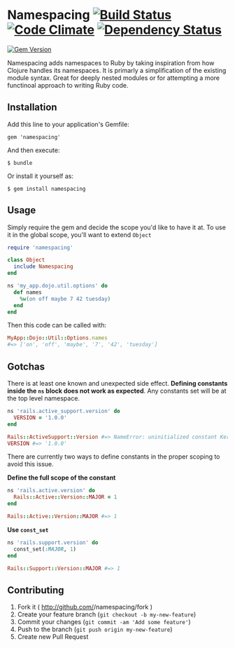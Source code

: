 # Namespacing [![Build Status](https://travis-ci.org/jah2488/namespacing.png?branch=master)](https://travis-ci.org/jah2488/namespacing) [![Code Climate](https://codeclimate.com/github/jah2488/namespacing.png)](https://codeclimate.com/github/jah2488/namespacing) [![Dependency Status](https://gemnasium.com/jah2488/namespacing.png)](https://gemnasium.com/jah2488/namespacing)
[![Gem Version](https://badge.fury.io/rb/namespacing.png)](http://badge.fury.io/rb/namespacing)


Namespacing adds namespaces to Ruby by taking inspiration from how Clojure handles its namespaces.
It is primarly a simplification of the existing module syntax. Great for deeply nested modules or for attempting a more functinoal approach to writing Ruby code.

## Installation

Add this line to your application's Gemfile:

    gem 'namespacing'

And then execute:

    $ bundle

Or install it yourself as:

    $ gem install namespacing

## Usage

Simply require the gem and decide the scope you'd like to have it at. To use it in the global scope, you'll want to extend `Object`

```rb
require 'namespacing'

class Object
  include Namespacing
end

ns 'my_app.dojo.util.options' do
  def names
    %w(on off maybe 7 42 tuesday)
  end
end
```
Then this code can be called with: 
```rb
MyApp::Dojo::Util::Options.names 
#=> ['on', 'off', 'maybe', '7', '42', 'tuesday']
```

## Gotchas

There is at least one known and unexpected side effect. __Defining constants inside the `ns` block does not work as expected__. Any constants set will be at the top level namespace.
```rb
ns 'rails.active_support.version' do
  VERSION = '1.0.0'
end

Rails::ActiveSupport::Version #=> NameError: uninitialized constant Kernel::Rails::ActiveSupport::Version::VERSION
VERSION #=> '1.0.0'
```

There are currently two ways to define constants in the proper scoping to avoid this issue.

__Define the full scope of the constant__
```rb
ns 'rails.active.version' do
  Rails::Active::Version::MAJOR = 1
end

Rails::Active::Version::MAJOR #=> 1
```

__Use `const_set`__
```rb
ns 'rails.support.version' do
  const_set(:MAJOR, 1)
end

Rails::Support::Version::MAJOR #=> 1
```


## Contributing

1. Fork it ( http://github.com/<my-github-username>/namespacing/fork )
2. Create your feature branch (`git checkout -b my-new-feature`)
3. Commit your changes (`git commit -am 'Add some feature'`)
4. Push to the branch (`git push origin my-new-feature`)
5. Create new Pull Request
